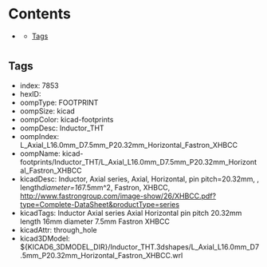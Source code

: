 



Contents
========

* [](#)
	* [Tags](#tags)

# 

## Tags

- index: 7853
- hexID: 
- oompType: FOOTPRINT
- oompSize: kicad
- oompColor: kicad-footprints
- oompDesc: Inductor_THT
- oompIndex: L_Axial_L16.0mm_D7.5mm_P20.32mm_Horizontal_Fastron_XHBCC
- oompName: kicad-footprints/Inductor_THT/L_Axial_L16.0mm_D7.5mm_P20.32mm_Horizontal_Fastron_XHBCC
- kicadDesc: Inductor, Axial series, Axial, Horizontal, pin pitch=20.32mm, , length*diameter=16*7.5mm^2, Fastron, XHBCC, http://www.fastrongroup.com/image-show/26/XHBCC.pdf?type=Complete-DataSheet&productType=series
- kicadTags: Inductor Axial series Axial Horizontal pin pitch 20.32mm  length 16mm diameter 7.5mm Fastron XHBCC
- kicadAttr: through_hole
- kicad3DModel: ${KICAD6_3DMODEL_DIR}/Inductor_THT.3dshapes/L_Axial_L16.0mm_D7.5mm_P20.32mm_Horizontal_Fastron_XHBCC.wrl
